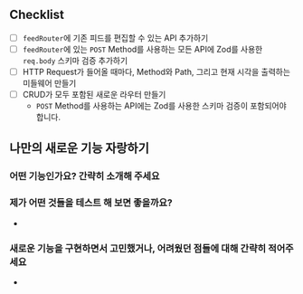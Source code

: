 ## Checklist

- [ ] `feedRouter`에 기존 피드를 편집할 수 있는 API 추가하기
- [ ] `feedRouter`에 있는 `POST` Method를 사용하는 모든 API에 Zod를 사용한 `req.body` 스키마 검증 추가하기
- [ ] HTTP Request가 들어올 때마다, Method와 Path, 그리고 현재 시각을 출력하는 미들웨어 만들기
- [ ] CRUD가 모두 포함된 새로운 라우터 만들기
  - `POST` Method를 사용하는 API에는 Zod를 사용한 스키마 검증이 포함되어야 합니다.

## 나만의 새로운 기능 자랑하기

### 어떤 기능인가요? 간략히 소개해 주세요

### 제가 어떤 것들을 테스트 해 보면 좋을까요?

- 

### 새로운 기능을 구현하면서 고민했거나, 어려웠던 점들에 대해 간략히 적어주세요

- 
